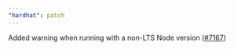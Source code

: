 ```yaml
---
"hardhat": patch
---
```


Added warning when running with a non-LTS Node version ([#7167](https://github.com/NomicFoundation/hardhat/issues/7167))
